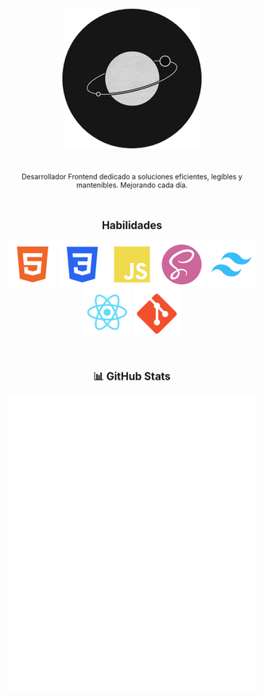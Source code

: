 <!-- Profile Icon -->
<p align="center">
    <img src="./assets/profile-rounded.png" alt="Profile Icon" title="Carlos Marte" loading="lazy">
</p>

<br/>

<!-- Por cambiar -->
<p  align="center">
Desarrollador Frontend dedicado a soluciones eficientes, legibles y mantenibles. Mejorando cada día.
</p>

<br/>

<!-- Habilidades -->
<h2 align="center" >Habilidades</h2>

<p align="center"> 
    <!-- HTML ICON -->
    <img src="./assets/icon-html.svg" title="Html5" alt="HTML5 Icon">
    <!-- CSS3 ICON -->
    <img src="./assets/icon-css.svg" title="CSS3" alt="CSS Icon">
    <!-- JS ICON -->
    <img src="./assets/icon-js.svg" title="Javascript" alt="JS Icon"> 
    <!-- SASS ICON -->
    <img src="./assets/icon-sass.svg" title="SASS" alt="SASS Icon">
     <!-- TAILWIND ICON -->
    <img src="./assets/icon-tailwind.svg" title="Tailwind" alt="TAILWIND Icon">
     <!-- REACT ICON -->
    <img src="./assets/icon-resct.svg" title="React" alt="REACT Icon">
    <!-- GIT ICON -->
    <img src="./assets/icon-git.svg" title="Git" alt="GIT Icon">
</p>

<br>

<!-- Stats -->

<h2 align="center">📊 GitHub Stats</h2>
 
<p align="center">
    <img src="https://raw.githubusercontent.com/Carlos-Marte/github-stats/master/generated/overview.svg#gh-dark-mode-only" />
    <img src="https://raw.githubusercontent.com/Carlos-Marte/github-stats/master/generated/languages.svg#gh-dark-mode-only" />
</p>

